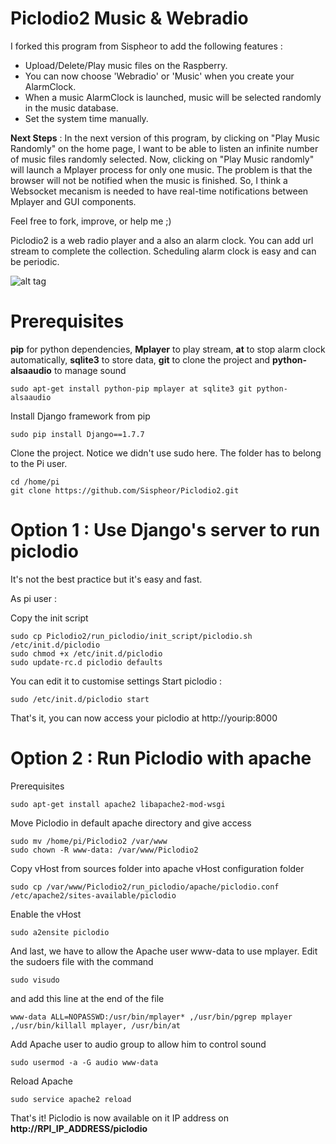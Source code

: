   Piclodio2 Music & Webradio
==============================

I forked this program from Sispheor to add the following features : 

 - Upload/Delete/Play music files on the Raspberry. 
 - You can now choose 'Webradio' or 'Music' when you create your AlarmClock. 
 - When a music AlarmClock is launched, music will be selected randomly in the music database.
 - Set the system time manually. 

__Next Steps__ : 
In the next version of this program, by clicking on "Play Music Randomly" on the home page, I want to be able to listen an infinite number of music files randomly selected.  Now, clicking on "Play Music randomly" will launch a Mplayer process for only one music.  The problem is that the browser will not be notified when the music is finished. 
So, I think a Websocket mecanism is needed to have real-time notifications between Mplayer and GUI components. 

Feel free to fork, improve, or help me ;) 


Piclodio2 is a web radio player and a also an alarm clock. You can add url stream to complete the collection. Scheduling alarm clock is easy and can be periodic.

![alt tag](https://raw.github.com/Sispheor/Piclodio2/master/img/piclodio_home.png)

Prerequisites
==========

**pip** for python dependencies, **Mplayer** to play stream, **at** to stop alarm clock automatically, **sqlite3** to store data, **git** to clone the project and **python-alsaaudio** to manage sound

```
sudo apt-get install python-pip mplayer at sqlite3 git python-alsaaudio
```

Install Django framework from pip

```
sudo pip install Django==1.7.7
```

Clone the project. Notice we didn't use sudo here. The folder has to belong to the Pi user.
```
cd /home/pi
git clone https://github.com/Sispheor/Piclodio2.git
```

Option 1 : Use Django's server to run piclodio
==========

It's not the best practice but it's easy and fast.

As pi user :

Copy the init script
```
sudo cp Piclodio2/run_piclodio/init_script/piclodio.sh /etc/init.d/piclodio
sudo chmod +x /etc/init.d/piclodio
sudo update-rc.d piclodio defaults
```
You can edit it to customise settings
Start piclodio :
```
sudo /etc/init.d/piclodio start
```
That's it, you can now access your piclodio at http://yourip:8000


Option 2 : Run Piclodio with apache
==========

Prerequisites
```
sudo apt-get install apache2 libapache2-mod-wsgi
```
Move Piclodio in default apache directory and give access
```
sudo mv /home/pi/Piclodio2 /var/www
sudo chown -R www-data: /var/www/Piclodio2
```
Copy vHost from sources folder into apache vHost configuration folder
```
sudo cp /var/www/Piclodio2/run_piclodio/apache/piclodio.conf /etc/apache2/sites-available/piclodio
```
Enable the vHost
```
sudo a2ensite piclodio
```
And last, we have to allow the Apache user www-data to use mplayer. Edit the sudoers file with the command
```
sudo visudo
```
and add this line at the end of the file
```
www-data ALL=NOPASSWD:/usr/bin/mplayer* ,/usr/bin/pgrep mplayer ,/usr/bin/killall mplayer, /usr/bin/at
```
Add Apache user to audio group to allow him to control sound
```
sudo usermod -a -G audio www-data
```
Reload Apache
```
sudo service apache2 reload
```

That's it! Piclodio is now available on it IP address on **http://RPI_IP_ADDRESS/piclodio**

